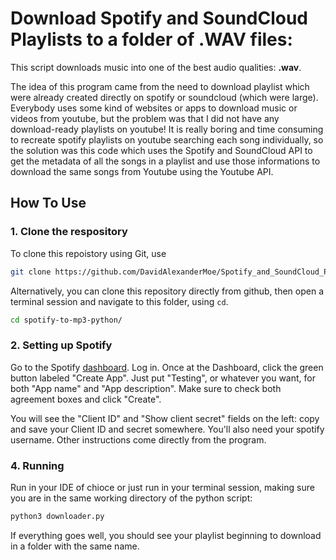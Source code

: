 # Download Spotify and SoundCloud Playlists to a folder of .WAV files:

This script downloads music into one of the best audio qualities: **.wav**.

The idea of this program came from the need to download playlist which were already created directly on spotify or soundcloud (which were large).
Everybody uses some kind of websites or apps to download music or videos from youtube, but the problem was that I did not have any download-ready playlists on youtube!
It is really boring and time consuming to recreate spotify playlists on youtube searching each song individually, so the solution was this code which uses the Spotify and SoundCloud API to get the metadata of all the songs in a playlist and use those informations to download the same songs from Youtube using the Youtube API.

## How To Use
### 1. Clone the respository

To clone this repoistory using Git, use

```bash
git clone https://github.com/DavidAlexanderMoe/Spotify_and_SoundCloud_Playlist_to_WAV_Folder
```

Alternatively, you can clone this repository directly from github, then open a terminal session and navigate to this folder, using `cd`.

```bash
cd spotify-to-mp3-python/
```

### 2. Setting up Spotify

Go to the Spotify [dashboard](https://developer.spotify.com/dashboard/).  Log in. Once at the Dashboard, click the green button labeled "Create App". Just put "Testing", or whatever you want, for both "App name" and "App description". Make sure to check both agreement boxes and click "Create".

You will see the "Client ID" and "Show client secret" fields on the left: copy and save your Client ID and secret somewhere.
You'll also need your spotify username. 
Other instructions come directly from the program.

### 4. Running

Run in your IDE of chioce or just run in your terminal session, making sure you are in the same working directory of the python script:

```bash
python3 downloader.py
```

If everything goes well, you should see your playlist beginning to download in a folder with the same name.
